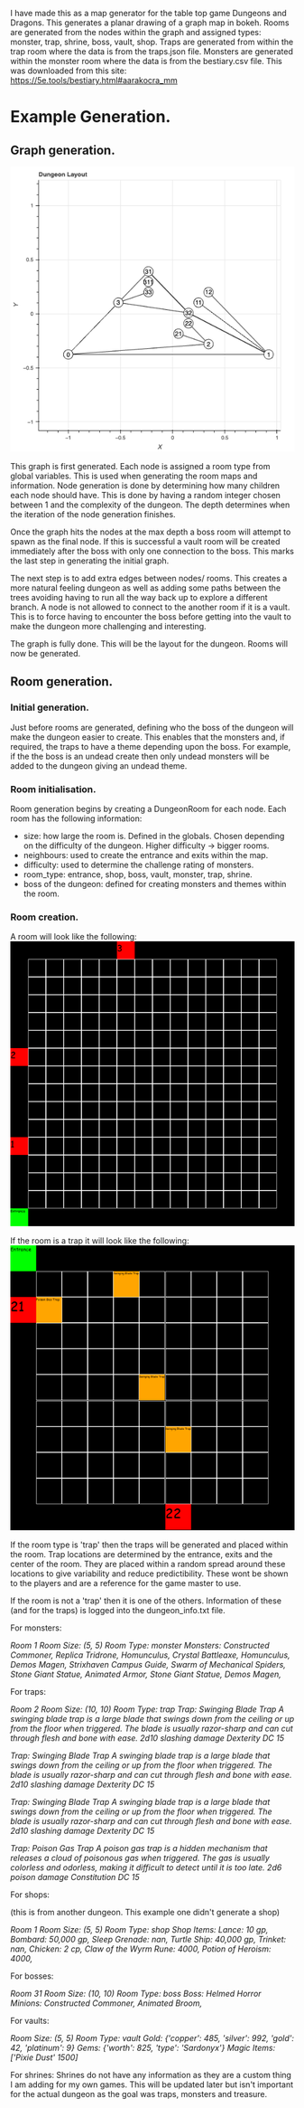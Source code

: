 
I have made this as a map generator for the table top game Dungeons and Dragons.
This generates a planar drawing of a graph map in bokeh. 
Rooms are generated from the nodes within the graph and assigned types: monster, trap, shrine, boss, vault, shop.
Traps are generated from within the trap room where the data is from the traps.json file.
Monsters are generated within the monster room where the data is from the bestiary.csv file. This was downloaded from this site: https://5e.tools/bestiary.html#aarakocra_mm

# Example Generation.
## Graph generation.
![alt text](example_dungeon/dungeon_graph.png)

This graph is first generated. Each node is assigned a room type from global variables. This is used when generating the room maps and information. Node generation is done by determining how many children each node should have. This is done by having a random integer chosen between 1 and the complexity of the dungeon. The depth determines when the iteration of the node generation finishes. 

Once the graph hits the nodes at the max depth a boss room will attempt to spawn as the final node. If this is successful a vault room will be created immediately after the boss with only one connection to the boss. This marks the last step in generating the initial graph. 

The next step is to add extra edges between nodes/ rooms. This creates a more natural feeling dungeon as well as adding some paths between the trees avoiding having to run all the way back up to explore a different branch. A node is not allowed to connect to the another room if it is a vault. This is to force having to encounter the boss before getting into the vault to make the dungeon more challenging and interesting.

The graph is fully done. This will be the layout for the dungeon. Rooms will now be generated.

## Room generation.
### Initial generation.
Just before rooms are generated, defining who the boss of the dungeon will make the dungeon easier to create. This enables that the monsters and, if required, the traps to have a theme depending upon the boss. For example, if the the boss is an undead create then only undead monsters will be added to the dungeon giving an undead theme. 

### Room initialisation.
Room generation begins by creating a DungeonRoom for each node. Each room has the following information: 
- size: how large the room is. Defined in the globals. Chosen depending on the difficulty of the dungeon. Higher difficulty -> bigger rooms.
- neighbours: used to create the entrance and exits within the map.
- difficulty: used to determine the challenge rating of monsters.
- room_type: entrance, shop, boss, vault, monster, trap, shrine.
- boss of the dungeon: defined for creating monsters and themes within the room. 

### Room creation.
A room will look like the following:
![alt text](example_dungeon/dungeon_room0.png)

If the room is a trap it will look like the following:
![alt text](example_dungeon/dungeon_room2.png)

If the room type is 'trap' then the traps will be generated and placed within the room. Trap locations are determined by the entrance, exits and the center of the room. They are placed within a random spread around these locations to give variability and reduce predictibility. These wont be shown to the players and are a reference for the game master to use. 

If the room is not a 'trap' then it is one of the others. Information of these (and for the traps) is logged into the dungeon_info.txt file.

For monsters:

*Room 1*
*Room Size: (5, 5)*
*Room Type: monster*
*Monsters: Constructed Commoner, Replica Tridrone, Homunculus, Crystal Battleaxe, Homunculus, Demos Magen, Strixhaven Campus Guide, Swarm of Mechanical Spiders, Stone Giant Statue, Animated Armor, Stone Giant Statue, Demos Magen,*

For traps:

*Room 2*
*Room Size: (10, 10)*
*Room Type: trap*
*Trap: Swinging Blade Trap*
*A swinging blade trap is a large blade that swings down from the ceiling or up from the floor when triggered. The blade is usually razor-sharp and can cut through flesh and bone with ease.*
*2d10 slashing damage*
*Dexterity DC 15*

*Trap: Swinging Blade Trap*
*A swinging blade trap is a large blade that swings down from the ceiling or up from the floor when triggered. The blade is usually razor-sharp and can cut through flesh and bone with ease.*
*2d10 slashing damage*
*Dexterity DC 15*

*Trap: Swinging Blade Trap*
*A swinging blade trap is a large blade that swings down from the ceiling or up from the floor when triggered. The blade is usually razor-sharp and can cut through flesh and bone with ease.*
*2d10 slashing damage*
*Dexterity DC 15*

*Trap: Poison Gas Trap*
*A poison gas trap is a hidden mechanism that releases a cloud of poisonous gas when triggered. The gas is usually colorless and odorless, making it difficult to detect until it is too late.*
*2d6 poison damage*
*Constitution DC 15*

For shops:

(this is from another dungeon. This example one didn't generate a shop)

*Room 1* 
*Room Size: (5, 5)*
*Room Type: shop*
*Shop Items: Lance: 10 gp, Bombard: 50,000 gp, Sleep Grenade: nan, Turtle Ship: 40,000 gp, Trinket: nan, Chicken: 2 cp, Claw of the Wyrm Rune: 4000, Potion of Heroism: 4000,*

For bosses:

*Room 31*
*Room Size: (10, 10)*
*Room Type: boss*
*Boss: Helmed Horror*
*Minions: Constructed Commoner, Animated Broom,*

For vaults:

*Room Size: (5, 5)*
*Room Type: vault*
*Gold: {'copper': 485, 'silver': 992, 'gold': 42, 'platinum': 9}*
*Gems: {'worth': 825, 'type': 'Sardonyx'}*
*Magic Items: ['Pixie Dust' 1500]*

For shrines:
Shrines do not have any information as they are a custom thing I am adding for my own games. This will be updated later but isn't important for the actual dungeon as the goal was traps, monsters and treasure.

